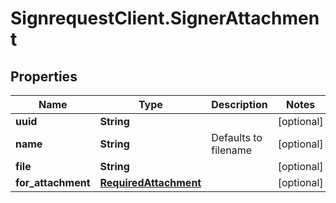 # SignrequestClient.SignerAttachment

## Properties
Name | Type | Description | Notes
------------ | ------------- | ------------- | -------------
**uuid** | **String** |  | [optional] 
**name** | **String** | Defaults to filename | [optional] 
**file** | **String** |  | [optional] 
**for_attachment** | [**RequiredAttachment**](RequiredAttachment.md) |  | [optional] 



